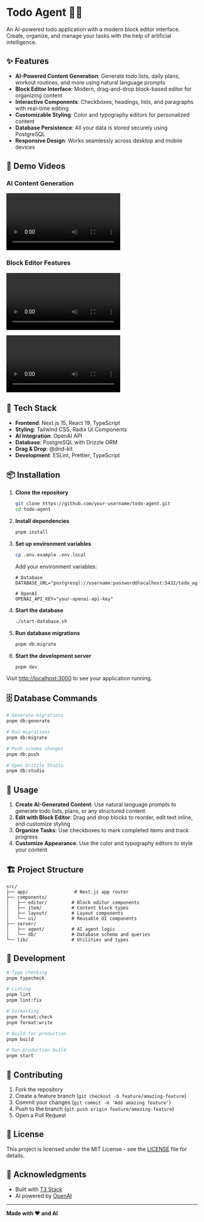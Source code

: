 # Todo Agent 🤖✅

An AI-powered todo application with a modern block editor interface. Create, organize, and manage your tasks with the help of artificial intelligence.

## ✨ Features

- **AI-Powered Content Generation**: Generate todo lists, daily plans, workout routines, and more using natural language prompts
- **Block Editor Interface**: Modern, drag-and-drop block-based editor for organizing content
- **Interactive Components**: Checkboxes, headings, lists, and paragraphs with real-time editing
- **Customizable Styling**: Color and typography editors for personalized content
- **Database Persistence**: All your data is stored securely using PostgreSQL
- **Responsive Design**: Works seamlessly across desktop and mobile devices

## 🎥 Demo Videos

<!-- Place your video files in docs/videos/ folder and update these paths -->

### AI Content Generation

![AI Generation Demo](./public/assets/AI_content_generation.mov)

### Block Editor Features

![Inline Block Editing Demo](./public/assets/Inline_block_editing.mov)

![Editing with Block Editor](./public/assets/Editing_with_editor.mov)

## 🚀 Tech Stack

- **Frontend**: Next.js 15, React 19, TypeScript
- **Styling**: Tailwind CSS, Radix UI Components
- **AI Integration**: OpenAI API
- **Database**: PostgreSQL with Drizzle ORM
- **Drag & Drop**: @dnd-kit
- **Development**: ESLint, Prettier, TypeScript

## 📦 Installation

1. **Clone the repository**

   ```bash
   git clone https://github.com/your-username/todo-agent.git
   cd todo-agent
   ```

2. **Install dependencies**

   ```bash
   pnpm install
   ```

3. **Set up environment variables**

   ```bash
   cp .env.example .env.local
   ```

   Add your environment variables:

   ```env
   # Database
   DATABASE_URL="postgresql://username:password@localhost:5432/todo_agent"

   # OpenAI
   OPENAI_API_KEY="your-openai-api-key"
   ```

4. **Start the database**

   ```bash
   ./start-database.sh
   ```

5. **Run database migrations**

   ```bash
   pnpm db:migrate
   ```

6. **Start the development server**
   ```bash
   pnpm dev
   ```

Visit [http://localhost:3000](http://localhost:3000) to see your application running.

## 🗄️ Database Commands

```bash
# Generate migrations
pnpm db:generate

# Run migrations
pnpm db:migrate

# Push schema changes
pnpm db:push

# Open Drizzle Studio
pnpm db:studio
```

## 🎨 Usage

1. **Create AI-Generated Content**: Use natural language prompts to generate todo lists, plans, or any structured content
2. **Edit with Block Editor**: Drag and drop blocks to reorder, edit text inline, and customize styling
3. **Organize Tasks**: Use checkboxes to mark completed items and track progress
4. **Customize Appearance**: Use the color and typography editors to style your content

## 🏗️ Project Structure

```
src/
├── app/                 # Next.js app router
├── components/
│   ├── editor/         # Block editor components
│   ├── item/           # Content block types
│   ├── layout/         # Layout components
│   └── ui/             # Reusable UI components
├── server/
│   ├── agent/          # AI agent logic
│   └── db/             # Database schema and queries
└── lib/                # Utilities and types
```

## 🔧 Development

```bash
# Type checking
pnpm typecheck

# Linting
pnpm lint
pnpm lint:fix

# Formatting
pnpm format:check
pnpm format:write

# Build for production
pnpm build

# Run production build
pnpm start
```

## 🤝 Contributing

1. Fork the repository
2. Create a feature branch (`git checkout -b feature/amazing-feature`)
3. Commit your changes (`git commit -m 'Add amazing feature'`)
4. Push to the branch (`git push origin feature/amazing-feature`)
5. Open a Pull Request

## 📄 License

This project is licensed under the MIT License - see the [LICENSE](LICENSE) file for details.

## 🙏 Acknowledgments

- Built with [T3 Stack](https://create.t3.gg/)
- AI powered by [OpenAI](https://openai.com/)

---

**Made with ❤️ and AI**
